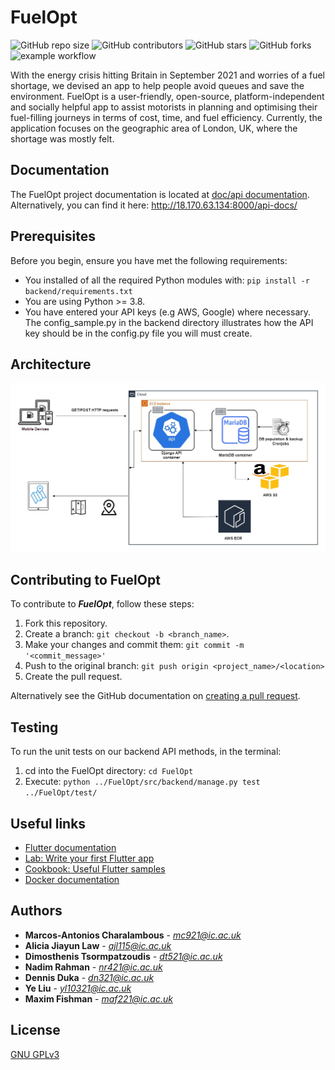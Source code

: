 # FuelOpt
![GitHub repo size](https://img.shields.io/github/repo-size/mchara01/FuelOpt)
![GitHub contributors](https://img.shields.io/github/contributors/mchara01/FuelOpt)
![GitHub stars](https://img.shields.io/github/stars/mchara01/FuelOpt?style=social)
![GitHub forks](https://img.shields.io/github/forks/mchara01/FuelOpt?style=social)
![example workflow](https://github.com/mchara01/FuelOpt/actions/workflows/aws.yml/badge.svg)

With the energy crisis hitting Britain in September 2021 and worries of a fuel shortage, we 
devised an app to help people avoid queues and save the environment. FuelOpt is a user-friendly,
open-source, platform-independent and socially helpful app to assist motorists in planning and optimising 
their fuel-filling journeys in terms of cost, time, and fuel efficiency. Currently, the application
focuses on the geographic area of London, UK, where the shortage was mostly felt.

## Documentation
The FuelOpt project documentation is located at [doc/api documentation](https://github.com/mchara01/FuelOpt/blob/main/doc/api%20documentation). Alternatively, you can find it here: http://18.170.63.134:8000/api-docs/

## Prerequisites

Before you begin, ensure you have met the following requirements:

* You installed of all the required Python modules with:  `pip install -r backend/requirements.txt`
* You are using Python >= 3.8.
* You have entered your API keys (e.g AWS, Google) where necessary. The config_sample.py in the backend directory illustrates how the API key should be in the config.py file you will must create. 

## Architecture
<p align="center">
  <img src="drawio/fuelopt_arch_final.jpg">
</p>

## Contributing to FuelOpt
To contribute to ***FuelOpt***, follow these steps:

1. Fork this repository.
2. Create a branch: `git checkout -b <branch_name>`.
3. Make your changes and commit them: `git commit -m '<commit_message>'`
4. Push to the original branch: `git push origin <project_name>/<location>`
5. Create the pull request.

Alternatively see the GitHub documentation on [creating a pull request](https://help.github.com/en/github/collaborating-with-issues-and-pull-requests/creating-a-pull-request).

## Testing
To run the unit tests on our backend API methods, in the terminal:
1. cd into the FuelOpt directory: `cd FuelOpt`
2. Execute: `python ../FuelOpt/src/backend/manage.py test ../FuelOpt/test/`

## Useful links

- [Flutter documentation](https://flutter.dev/docs)
- [Lab: Write your first Flutter app](https://flutter.dev/docs/get-started/codelab)
- [Cookbook: Useful Flutter samples](https://flutter.dev/docs/cookbook)
- [Docker documentation](https://docs.docker.com/)

## Authors

* **Marcos-Antonios Charalambous** - *mc921@ic.ac.uk*
* **Alicia Jiayun Law** - *ajl115@ic.ac.uk*
* **Dimosthenis Tsormpatzoudis** - *dt521@ic.ac.uk*
* **Nadim Rahman** - *nr421@ic.ac.uk*
* **Dennis Duka** - *dn321@ic.ac.uk*
* **Ye Liu** - *yl10321@ic.ac.uk*
* **Maxim Fishman** - *maf221@ic.ac.uk*

## License
[GNU GPLv3](https://choosealicense.com/licenses/gpl-3.0/)
